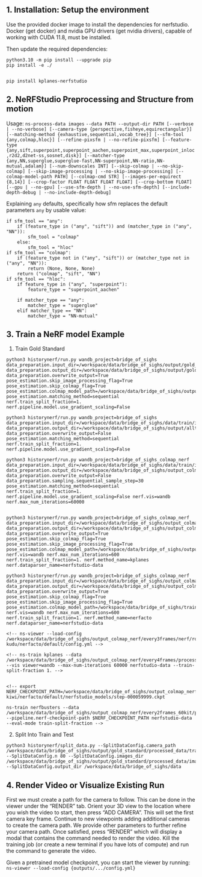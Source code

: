 ## 1. Installation: Setup the environment
Use the provided docker image to install the dependencies for nerfstudio. Docker (get docker) and nvidia GPU drivers (get nvidia drivers), capable of working with CUDA 11.8, must be installed.

Then update the required dependencies:
```
python3.10 -m pip install --upgrade pip
pip install -e ./


pip install kplanes-nerfstudio
```

## 2. NeRFStudio Preprocessing and Structure from motion
Usage: `ns-process-data images` `--data PATH --output-dir PATH [--verbose | --no-verbose] [--camera-type {perspective,fisheye,equirectangular}]
                              [--matching-method {exhaustive,sequential,vocab_tree}] [--sfm-tool {any,colmap,hloc}] [--refine-pixsfm | --no-refine-pixsfm]
                              [--feature-type {any,sift,superpoint,superpoint_aachen,superpoint_max,superpoint_inloc,r2d2,d2net-ss,sosnet,disk}]
                              [--matcher-type {any,NN,superglue,superglue-fast,NN-superpoint,NN-ratio,NN-mutual,adalam}] [--num-downscales INT]
                              [--skip-colmap | --no-skip-colmap] [--skip-image-processing | --no-skip-image-processing] [--colmap-model-path PATH] [--colmap-cmd STR]
                              [--images-per-equirect {8,14}] [--crop-factor FLOAT FLOAT FLOAT FLOAT] [--crop-bottom FLOAT] [--gpu | --no-gpu]
                              [--use-sfm-depth | --no-use-sfm-depth] [--include-depth-debug | --no-include-depth-debug]`

Explaining `any` defaults, specifically how sfm replaces the default parameters `any` by usable value:

```
if sfm_tool == "any":
    if (feature_type in ("any", "sift")) and (matcher_type in ("any", "NN")):
        sfm_tool = "colmap"
    else:
        sfm_tool = "hloc"
if sfm_tool == "colmap":
    if (feature_type not in ("any", "sift")) or (matcher_type not in ("any", "NN")):
        return (None, None, None)
    return ("colmap", "sift", "NN")
if sfm_tool == "hloc":
    if feature_type in ("any", "superpoint"):
        feature_type = "superpoint_aachen"

    if matcher_type == "any":
        matcher_type = "superglue"
    elif matcher_type == "NN":
        matcher_type = "NN-mutual"
```

## 3. Train a NeRF model Example
1. Train Gold Standard
```
python3 historynerf/run.py wandb_project=bridge_of_sighs data_preparation.input_dir=/workspace/data/bridge_of_sighs/output/gold_standard/processed_data data_preparation.output_dir=/workspace/data/bridge_of_sighs/output/gold_standard data_preparation.overwrite_output=True pose_estimation.skip_image_processing_flag=True pose_estimation.skip_colmap_flag=True pose_estimation.colmap_model_path=/workspace/data/bridge_of_sighs/output/gold_standard/processed_data/colmap/sparse/0 pose_estimation.matching_method=sequential nerf.train_split_fraction=1. nerf.pipeline.model.use_gradient_scaling=False
```

```
python3 historynerf/run.py wandb_project=bridge_of_sighs data_preparation.input_dir=/workspace/data/bridge_of_sighs/data/train/images data_preparation.output_dir=/workspace/data/bridge_of_sighs/output/alltrain data_preparation.overwrite_output=False
pose_estimation.matching_method=sequential nerf.train_split_fraction=1. nerf.pipeline.model.use_gradient_scaling=False

python3 historynerf/run.py wandb_project=bridge_of_sighs_colmap_nerf data_preparation.input_dir=/workspace/data/bridge_of_sighs/data/train/images data_preparation.output_dir=/workspace/data/bridge_of_sighs/output_colmap_nerf/every30frames data_preparation.overwrite_output=False data_preparation.sampling.sequential_sample_step=30 pose_estimation.matching_method=sequential nerf.train_split_fraction=1. nerf.pipeline.model.use_gradient_scaling=False nerf.vis=wandb nerf.max_num_iterations=60000


python3 historynerf/run.py wandb_project=bridge_of_sighs_colmap_nerf data_preparation.input_dir=/workspace/data/bridge_of_sighs/output_colmap_nerf/every9frames/processed_data/images data_preparation.output_dir=/workspace/data/bridge_of_sighs/output_colmap_nerf/every9frames data_preparation.overwrite_output=True pose_estimation.skip_colmap_flag=True pose_estimation.skip_image_processing_flag=True pose_estimation.colmap_model_path=/workspace/data/bridge_of_sighs/output_colmap_nerf/every9frames/processed_data/colmap/sparse/0 nerf.vis=wandb nerf.max_num_iterations=600 nerf.train_split_fraction=1. nerf.method_name=kplanes nerf.dataparser_name=nerfstudio-data

python3 historynerf/run.py wandb_project=bridge_of_sighs_colmap_nerf data_preparation.input_dir=/workspace/data/bridge_of_sighs/output_colmap_nerf/every9frames/processed_data/images data_preparation.output_dir=/workspace/data/bridge_of_sighs/output_colmap_nerf/every9frames data_preparation.overwrite_output=True pose_estimation.skip_colmap_flag=True pose_estimation.skip_image_processing_flag=True pose_estimation.colmap_model_path=/workspace/data/bridge_of_sighs/train/processed_data/colmap/sparse/0 nerf.vis=wandb nerf.max_num_iterations=600 nerf.train_split_fraction=1. nerf.method_name=nerfacto nerf.dataparser_name=nerfstudio-data

<!-- ns-viewer --load-config /workspace/data/bridge_of_sighs/output_colmap_nerf/every3frames/nerf/roaring-kudu/nerfacto/default/config.yml -->

<!-- ns-train kplanes --data /workspace/data/bridge_of_sighs/output_colmap_nerf/every4frames/processed_data --vis viewer+wandb --max-num-iterations 60000 nerfstudio-data --train-split-fraction 1. -->


<!-- export NERF_CHECKPOINT_PATH=/workspace/data/bridge_of_sighs/output_colmap_nerf/every2frames_60kit/nerf/hopeful-kiwi/nerfacto/default/nerfstudio_models/step-000059999.ckpt

ns-train nerfbusters --data /workspace/data/bridge_of_sighs/output_colmap_nerf/every2frames_60kit/processed_data --pipeline.nerf-checkpoint-path $NERF_CHECKPOINT_PATH nerfstudio-data --eval-mode train-split-fraction -->

```

2. Split Into Train and Test
```
python3 historynerf/split_data.py --SplitDataConfig.camera_path /workspace/data/bridge_of_sighs/output/gold_standard/processed_data/transforms.json --SplitDataConfig.n 80 --SplitDataConfig.images_dir /workspace/data/bridge_of_sighs/output/gold_standard/processed_data/images --SplitDataConfig.output_dir /workspace/data/bridge_of_sighs/data
```


## 4. Render Video or Visualize Existing Run
First we must create a path for the camera to follow. This can be done in the viewer under the “RENDER” tab. Orient your 3D view to the location where you wish the video to start, then press “ADD CAMERA”. This will set the first camera key frame. Continue to new viewpoints adding additional cameras to create the camera path. We provide other parameters to further refine your camera path. Once satisfied, press “RENDER” which will display a modal that contains the command needed to render the video. Kill the training job (or create a new terminal if you have lots of compute) and run the command to generate the video.

Given a pretrained model checkpoint, you can start the viewer by running:
`ns-viewer --load-config {outputs/.../config.yml}`